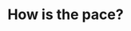 ---
layout: module
leadingpath: ../
title: How is the pace?
pre-requisites:
learning-objective: Determine whether the pace of instruction is appropriate for the learners.
screens:
  - poll:
      title: Pace Poll
      presenter-script:
        - We want to ensure you are receiving the maximum benefit from this course. Please tell us whether we are going too fast or too slow ...
      questions: # A poll might have one or more questions
        - title: How is the pace of this course so far?
          id: POLL-03-pq1
          type: single-select # Question type - multiple-select, single-select, free-text-single-entry or free-text-multiple-entry
          options:
            - value: Way too fast
              id: POLL-03-pq1-o1
              response:
            - value: A little fast
              id: POLL-03-pq1-o2
              response:
            - value: Just right
              id: POLL-03-pq1-o3
              response:
            - value: A little slow
              id: POLL-03-pq1-o4
              response:
            - value: Way too slow
              id: POLL-03-pq1-o5
              response:
additional-labs:
additional-questions:
resources:

---